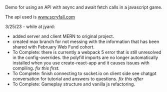 Demo for using an API with async and await fetch calls in a javascript game.

The api used is www.scryfall.com


3/25/23 - while at jyard: 
- added server and client MERN to original project.
- created max branch for not messing with the information that has been shared with February Web Fund cohort.
- To Complete: there is currently a webpack 5 error that is still unresolved in the config-overrides. the polyfill imports are no longer automatically installed when you use create-react-app and it causes issues with compiling. *fix this first.*
- To Complete: finish connecting to socket.io on client side see chatgpt conversation for tutorial and answers to questions. *fix this after*
- To Complete: Gameplay structure and vanilla js refactoring.

